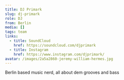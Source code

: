 ```yaml
---
title: DJ Primark
slug: dj-primark
role: DJ
from: Berlin
media: []
tags: team
links:
  - title: SoundCloud
    href: https://soundcloud.com/djprimark
  - title: Instagram
    href: https://www.instagram.com/djprimark/
avatar: /images/2a5a2860-jeremy-william-hermes.jpg
---
```

Berlin based music nerd, all about dem grooves and bass
